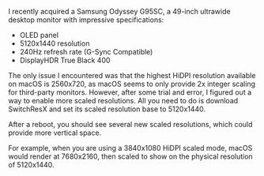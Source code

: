 I recently acquired a Samsung Odyssey G95SC, a 49-inch ultrawide desktop monitor with impressive specifications:

- OLED panel
- 5120x1440 resolution
- 240Hz refresh rate (G-Sync Compatible)
- DisplayHDR True Black 400

The only issue I encountered was that the highest HiDPI resolution available on macOS is 2560x720, as macOS seems to only provide 2x integer scaling for third-party monitors. However, after some trial and error, I figured out a way to enable more scaled resolutions. All you need to do is download SwitchResX and set its scaled resolution base to 5120x1440.

After a reboot, you should see several new scaled resolutions, which could provide more vertical space.

For example, when you are using a 3840x1080 HiDPI scaled mode, macOS would render at 7680x2160, then scaled to show on the physical resolution of 5120x1440.